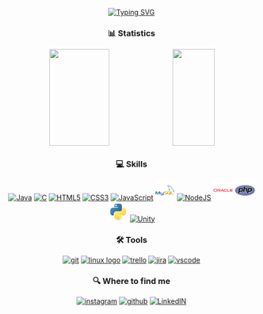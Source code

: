 <div align="center">

  [![Typing SVG](https://readme-typing-svg.herokuapp.com?font=Fira+Code&pause=1000&color=FFFFFF&center=true&width=435&lines=Hi+%F0%9F%91%8B%2C+my+name+is+Tiago+Leite!;I'm+a+Software+Engeneering+student.+%F0%9F%91%A8%E2%80%8D%F0%9F%8E%93;Be+welcome!+%F0%9F%98%83)](https://git.io/typing-svg)

  ### 📊 Statistics
   <img width="49%" height="195px" src="https://github-readme-stats.vercel.app/api?username=TiagoLeite10&count_private=true&show_icons=true&theme=transparent&hide_border=true">
   <img width="41%" height="195px" src="https://github-readme-stats.vercel.app/api/top-langs/?username=TiagoLeite10&layout=compact&theme=transparent&hide_border=true" />

  ### 💻 Skills
  [<img src='https://cdn.jsdelivr.net/gh/devicons/devicon/icons/java/java-original.svg' alt='Java' height='40'>](https://www.java.com)
  [<img src='https://cdn.jsdelivr.net/gh/devicons/devicon/icons/c/c-original.svg' alt='C' height='40'>](https://www.cprogramming.com/)
  [<img src='https://cdn.jsdelivr.net/gh/devicons/devicon/icons/html5/html5-original.svg' alt='HTML5' height='40'>](https://www.w3.org/html/)
  [<img src='https://cdn.jsdelivr.net/gh/devicons/devicon/icons/css3/css3-original.svg' alt='CSS3' height='40'>](https://www.w3schools.com/css/)
  [<img src='https://cdn.jsdelivr.net/gh/devicons/devicon/icons/javascript/javascript-original.svg' alt='JavaScript' height='40'>](https://www.w3schools.com/js/)
  [<img src="https://raw.githubusercontent.com/devicons/devicon/master/icons/mysql/mysql-original-wordmark.svg" alt="MySQL" width="40" height="40"/>](https://www.mysql.com/)
  [<img src='https://cdn.jsdelivr.net/gh/devicons/devicon/icons/nodejs/nodejs-original.svg' alt='NodeJS' height='40'>](https://nodejs.org/en/)
  [<img src="https://raw.githubusercontent.com/devicons/devicon/master/icons/oracle/oracle-original.svg" alt="Oracle" width="40" height="40"/>](https://www.oracle.com/)
  [<img src="https://raw.githubusercontent.com/devicons/devicon/master/icons/php/php-original.svg" alt="php" width="40" height="40"/>](https://www.php.net)
  [<img src="https://raw.githubusercontent.com/devicons/devicon/master/icons/python/python-original.svg" alt="Python" width="40" height="40"/>](https://www.python.org)
  [<img src="https://cdn.jsdelivr.net/gh/devicons/devicon/icons/unity/unity-original.svg" alt="Unity" width="40" height="40"/>](https://unity.com/)
  
  ### 🛠️ Tools
  [<img src="https://www.vectorlogo.zone/logos/git-scm/git-scm-icon.svg" alt="git" width="40" height="40"/>](https://git-scm.com/)
  [<img src='https://cdn.jsdelivr.net/gh/devicons/devicon/icons/linux/linux-original.svg' height='30' width='42' alt='linux logo'>](https://ubuntu.com/)
  [<img src='https://cdn.jsdelivr.net/gh/devicons/devicon/icons/trello/trello-plain.svg' alt='trello' height='40'>](https://trello.com/)
  [<img src='https://cdn.jsdelivr.net/gh/devicons/devicon/icons/jira/jira-original-wordmark.svg' alt='jira' height='40'>](https://www.atlassian.com/software/jira)
  [<img src='https://cdn.jsdelivr.net/gh/devicons/devicon/icons/vscode/vscode-original.svg' alt='vscode' height='40'>](https://code.visualstudio.com/)

  ### 🔍 Where to find me
  [<img src='https://raw.githubusercontent.com/gauravghongde/social-icons/master/SVG/Color/Instagram.svg' alt='instagram' height='40'>](https://www.instagram.com/ti_major/)
  [<img src='https://raw.githubusercontent.com/gauravghongde/social-icons/master/SVG/Color/Github.svg' alt='github' height='40'>](https://github.com/TiagoLeite10)
  [<img src='https://raw.githubusercontent.com/gauravghongde/social-icons/master/SVG/Color/LinkedIN.svg' alt='LinkedIN' height='40'>](https://www.linkedin.com/in/tiago-leite-330131274/)

</div>
